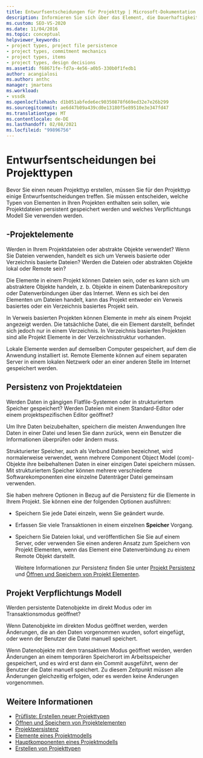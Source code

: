 ```yaml
---
title: Entwurfsentscheidungen für Projekttyp | Microsoft-Dokumentation
description: Informieren Sie sich über das Element, die Dauerhaftigkeit von Projektdateien und die Verpflichtungen, die Sie vor der Erweiterung von Visual Studio durch Erstellen eines neuen Projekt Typs treffen müssen.
ms.custom: SEO-VS-2020
ms.date: 11/04/2016
ms.topic: conceptual
helpviewer_keywords:
- project types, project file persistence
- project types, commitment mechanics
- project types, items
- project types, design decisions
ms.assetid: f68671fe-fd7a-4e56-a0b5-330b0f1fedb1
author: acangialosi
ms.author: anthc
manager: jmartens
ms.workload:
- vssdk
ms.openlocfilehash: d1b051abfede6ec90350878f669ed32e7e26b299
ms.sourcegitcommit: ae6d47b09a439cd0e13180f5e89510e3e347fd47
ms.translationtype: MT
ms.contentlocale: de-DE
ms.lasthandoff: 02/08/2021
ms.locfileid: "99896756"
---
```

# <a name="project-type-design-decisions"></a>Entwurfsentscheidungen bei Projekttypen
Bevor Sie einen neuen Projekttyp erstellen, müssen Sie für den Projekttyp einige Entwurfsentscheidungen treffen. Sie müssen entscheiden, welche Typen von Elementen in Ihren Projekten enthalten sein sollen, wie Projektdateien persistent gespeichert werden und welches Verpflichtungs Modell Sie verwenden werden.

## <a name="project-items"></a>-Projektelemente
 Werden in Ihrem Projektdateien oder abstrakte Objekte verwendet? Wenn Sie Dateien verwenden, handelt es sich um Verweis basierte oder Verzeichnis basierte Dateien? Werden die Dateien oder abstrakten Objekte lokal oder Remote sein?

 Die Elemente in einem Projekt können Dateien sein, oder es kann sich um abstraktere Objekte handeln, z. b. Objekte in einem Datenbankrepository oder Datenverbindungen über das Internet. Wenn es sich bei den Elementen um Dateien handelt, kann das Projekt entweder ein Verweis basiertes oder ein Verzeichnis basiertes Projekt sein.

 In Verweis basierten Projekten können Elemente in mehr als einem Projekt angezeigt werden. Die tatsächliche Datei, die ein Element darstellt, befindet sich jedoch nur in einem Verzeichnis. In Verzeichnis basierten Projekten sind alle Projekt Elemente in der Verzeichnisstruktur vorhanden.

 Lokale Elemente werden auf demselben Computer gespeichert, auf dem die Anwendung installiert ist. Remote Elemente können auf einem separaten Server in einem lokalen Netzwerk oder an einer anderen Stelle im Internet gespeichert werden.

## <a name="project-file-persistence"></a>Persistenz von Projektdateien
 Werden Daten in gängigen Flatfile-Systemen oder in strukturiertem Speicher gespeichert? Werden Dateien mit einem Standard-Editor oder einem projektspezifischen Editor geöffnet?

 Um Ihre Daten beizubehalten, speichern die meisten Anwendungen Ihre Daten in einer Datei und lesen Sie dann zurück, wenn ein Benutzer die Informationen überprüfen oder ändern muss.

 Strukturierter Speicher, auch als Verbund Dateien bezeichnet, wird normalerweise verwendet, wenn mehrere Component Object Model (com)-Objekte ihre beibehaltenen Daten in einer einzigen Datei speichern müssen. Mit strukturiertem Speicher können mehrere verschiedene Softwarekomponenten eine einzelne Datenträger Datei gemeinsam verwenden.

 Sie haben mehrere Optionen in Bezug auf die Persistenz für die Elemente in Ihrem Projekt. Sie können eine der folgenden Optionen ausführen:

- Speichern Sie jede Datei einzeln, wenn Sie geändert wurde.

- Erfassen Sie viele Transaktionen in einem einzelnen **Speicher** Vorgang.

- Speichern Sie Dateien lokal, und veröffentlichen Sie Sie auf einem Server, oder verwenden Sie einen anderen Ansatz zum Speichern von Projekt Elementen, wenn das Element eine Datenverbindung zu einem Remote Objekt darstellt.

  Weitere Informationen zur Persistenz finden Sie unter [Projekt Persistenz](../../extensibility/internals/project-persistence.md) und [Öffnen und Speichern von Projekt Elementen](../../extensibility/internals/opening-and-saving-project-items.md).

## <a name="project-commitment-model"></a>Projekt Verpflichtungs Modell
 Werden persistente Datenobjekte im direkt Modus oder im Transaktionsmodus geöffnet?

 Wenn Datenobjekte im direkten Modus geöffnet werden, werden Änderungen, die an den Daten vorgenommen wurden, sofort eingefügt, oder wenn der Benutzer die Datei manuell speichert.

 Wenn Datenobjekte mit dem transaktiven Modus geöffnet werden, werden Änderungen an einem temporären Speicherort im Arbeitsspeicher gespeichert, und es wird erst dann ein Commit ausgeführt, wenn der Benutzer die Datei manuell speichert. Zu diesem Zeitpunkt müssen alle Änderungen gleichzeitig erfolgen, oder es werden keine Änderungen vorgenommen.

## <a name="see-also"></a>Weitere Informationen
- [Prüfliste: Erstellen neuer Projekttypen](../../extensibility/internals/checklist-creating-new-project-types.md)
- [Öffnen und Speichern von Projektelementen](../../extensibility/internals/opening-and-saving-project-items.md)
- [Projektpersistenz](../../extensibility/internals/project-persistence.md)
- [Elemente eines Projektmodells](../../extensibility/internals/elements-of-a-project-model.md)
- [Hauptkomponenten eines Projektmodells](../../extensibility/internals/project-model-core-components.md)
- [Erstellen von Projekttypen](../../extensibility/internals/creating-project-types.md)
